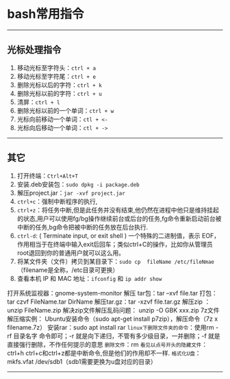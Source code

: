 # bash常用指令

---

## 光标处理指令

1. 移动光标至字符头：`ctrl + a`
2. 移动光标至字符尾：`ctrl + e`
3. 删除光标以后的字符：`ctrl + k`
4. 删除光标以前的字符：`ctrl + u`
5. 清屏：`ctrl + l`
6. 删除光标以前的一个单词：`ctrl + w`
7. 光标向前移动一个单词：`ctl + <-`
8. 光标向后移动一个单词：`ctl + ->`

---

## 其它

1. 打开终端：`Ctrl+Alt+T`
2. 安装.deb安装包：`sudo dpkg -i package.deb`
3. 解压project.jar：`jar -xvf project.jar`
4. `ctrl+c`：强制中断程序的执行,
5. `ctrl+z`：将任务中断,但是此任务并没有结束,他仍然在进程中他只是维持挂起的状态,用户可以使用fg/bg操作继续前台或后台的任务,fg命令重新启动前台被中断的任务,bg命令把被中断的任务放在后台执行.
6. `ctrl-d`: ( Terminate input, or exit shell ) 一个特殊的二进制值，表示 EOF，作用相当于在终端中输入exit后回车；类似ctrl+C的操作，比如你从管理员root退回到你的普通用户就可以这么用。
7. 将某文件夹（文件）拷贝到某目录下：`sudo cp  fileName /etc/fileNmae`（filename是全称，/etc目录可更换）
8. 查看本机 IP 和 MAC 地址：`ifconfig` 和 `ip addr show`

打开系统监视器：gnome-system-monitor
解压 tar包：tar –xvf file.tar 
打包：tar czvf FileName.tar DirName
解压tar.gz：tar -xzvf file.tar.gz
解压zip ：unzip FileName.zip
解决zip文件解压乱码问题： unzip -O GBK xxx.zip
7z文件解压缩实例： Ubuntu安装命令（sudo apt-get install p7zip），解压命令（7z x filename.7z）
安装rar：sudo apt install rar
`linux下删除文件夹的命令`：使用rm -rf 目录名字 命令即可；-r 就是向下递归，不管有多少级目录，一并删除；-f 就是直接强行删除，不作任何提示的意思
`删除文件`：rm <file>
`看见以点号开头的隐藏文件`：ctrl+h
ctrl+c和ctrl+z都是中断命令,但是他们的作用却不一样.
`格式化U盘`：mkfs.vfat /dev/sdb1（sdb1需要更换为u盘对应的目录）

---